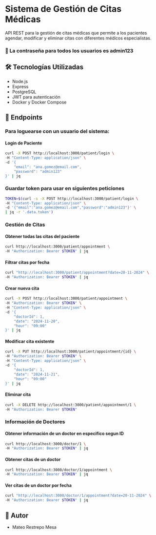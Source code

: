 # Sistema de Gestión de Citas Médicas

API REST para la gestión de citas médicas que permite a los pacientes agendar, modificar y eliminar citas con diferentes médicos especialistas.

### 🔑 La contraseña para todos los usuarios es admin123

## 🛠️ Tecnologías Utilizadas

- Node.js
- Express
- PostgreSQL
- JWT para autenticación
- Docker y Docker Compose

## 📌 Endpoints

### Para loguearse con un usuario del sistema:
#### Login de Paciente
```bash
curl -X POST http://localhost:3000/patient/login \
-H "Content-Type: application/json" \
-d '{
    "email": "ana.gomez@email.com",
    "password": "admin123"
}' | jq
```
### Guardar token para usar en siguientes peticiones
```bash
TOKEN=$(curl -s -X POST http://localhost:3000/patient/login \
-H "Content-Type: application/json" \
-d '{"email":"ana.gomez@email.com","password":"admin123"}' \
| jq -r '.data.token')
```

### Gestión de Citas

#### Obtener todas las citas del paciente
```bash
curl http://localhost:3000/patient/appointment \
-H "Authorization: Bearer $TOKEN" | jq
```

#### Filtrar citas por fecha
```bash
curl "http://localhost:3000/patient/appointment?date=20-11-2024" \
-H "Authorization: Bearer $TOKEN" | jq
```

#### Crear nueva cita
```bash
curl -X POST http://localhost:3000/patient/appointment \
-H "Authorization: Bearer $TOKEN" \
-H "Content-Type: application/json" \
-d '{
    "doctorId": 1,
    "date": "2024-11-20",
    "hour": "09:00"
}' | jq
```

#### Modificar cita existente
```bash
curl -X PUT http://localhost:3000/patient/appointment/{id} \
-H "Authorization: Bearer $TOKEN" \
-H "Content-Type: application/json" \
-d '{
    "doctorId": 1,
    "date": "2024-11-21",
    "hour": "09:00"
}' | jq
```

#### Eliminar cita
```bash
curl -X DELETE http://localhost:3000/patient/appointment/1 \
-H "Authorization: Bearer $TOKEN"
```

### Información de Doctores

#### Obtener información de un doctor en especifico segun ID
```bash
curl http://localhost:3000/doctor/1 \
-H "Authorization: Bearer $TOKEN" | jq
```

#### Obtener citas de un doctor
```bash
curl http://localhost:3000/doctor/1/appointment \
-H "Authorization: Bearer $TOKEN" | jq
```

#### Ver citas de un doctor por fecha
```bash
curl "http://localhost:3000/doctor/1/appointment?date=20-11-2024" \
-H "Authorization: Bearer $TOKEN" | jq
```

## 👥 Autor

- Mateo Restrepo Mesa
